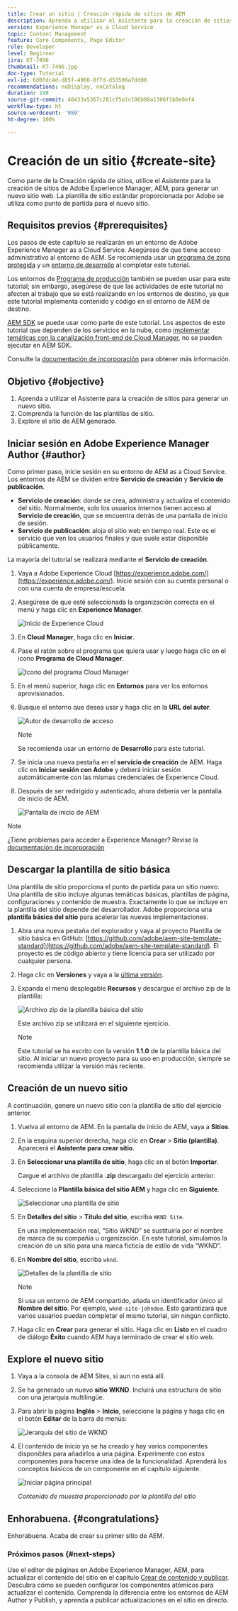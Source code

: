 ```yaml
---
title: Crear un sitio | Creación rápida de sitios de AEM
description: Aprenda a utilizar el Asistente para la creación de sitios para generar un nuevo sitio web. La plantilla de sitio estándar proporcionada por Adobe es un punto de partida para el nuevo sitio.
version: Experience Manager as a Cloud Service
topic: Content Management
feature: Core Components, Page Editor
role: Developer
level: Beginner
jira: KT-7496
thumbnail: KT-7496.jpg
doc-type: Tutorial
exl-id: 6d0fdc4d-d85f-4966-8f7d-d53506a7dd08
recommendations: noDisplay, noCatalog
duration: 198
source-git-commit: 48433a5367c281cf5a1c106b08a1306f1b0e8ef4
workflow-type: ht
source-wordcount: '959'
ht-degree: 100%

---
```


# Creación de un sitio {#create-site}

Como parte de la Creación rápida de sitios, utilice el Asistente para la creación de sitios de Adobe Experience Manager, AEM, para generar un nuevo sitio web. La plantilla de sitio estándar proporcionada por Adobe se utiliza como punto de partida para el nuevo sitio.

## Requisitos previos {#prerequisites}

Los pasos de este capítulo se realizarán en un entorno de Adobe Experience Manager as a Cloud Service. Asegúrese de que tiene acceso administrativo al entorno de AEM. Se recomienda usar un [programa de zona protegida](https://experienceleague.adobe.com/docs/experience-manager-cloud-service/onboarding/getting-access/sandbox-programs/introduction-sandbox-programs.html?lang=es) y un [entorno de desarrollo](https://experienceleague.adobe.com/docs/experience-manager-cloud-service/implementing/using-cloud-manager/manage-environments.html?lang=es) al completar este tutorial.

Los entornos de [Programa de producción](https://experienceleague.adobe.com/docs/experience-manager-cloud-service/content/implementing/using-cloud-manager/programs/introduction-production-programs.html?lang=es) también se pueden usar para este tutorial; sin embargo, asegúrese de que las actividades de este tutorial no afecten al trabajo que se está realizando en los entornos de destino, ya que este tutorial implementa contenido y código en el entorno de AEM de destino.

[AEM SDK](https://experienceleague.adobe.com/docs/experience-manager-learn/cloud-service/local-development-environment-set-up/aem-runtime.html?lang=es) se puede usar como parte de este tutorial. Los aspectos de este tutorial que dependen de los servicios en la nube, como [implementar temáticas con la canalización front-end de Cloud Manager](https://experienceleague.adobe.com/docs/experience-manager-learn/getting-started-wknd-tutorial-develop/site-template/theming.html?lang=es), no se pueden ejecutar en AEM SDK.

Consulte la [documentación de incorporación](https://experienceleague.adobe.com/docs/experience-manager-cloud-service/onboarding/home.html?lang=es) para obtener más información.

## Objetivo {#objective}

1. Aprenda a utilizar el Asistente para la creación de sitios para generar un nuevo sitio.
1. Comprenda la función de las plantillas de sitio.
1. Explore el sitio de AEM generado.

## Iniciar sesión en Adobe Experience Manager Author {#author}

Como primer paso, inicie sesión en su entorno de AEM as a Cloud Service. Los entornos de AEM se dividen entre **Servicio de creación** y **Servicio de publicación**.

* **Servicio de creación**: donde se crea, administra y actualiza el contenido del sitio. Normalmente, solo los usuarios internos tienen acceso al **Servicio de creación**, que se encuentra detrás de una pantalla de inicio de sesión.
* **Servicio de publicación**: aloja el sitio web en tiempo real. Este es el servicio que ven los usuarios finales y que suele estar disponible públicamente.

La mayoría del tutorial se realizará mediante el **Servicio de creación**.

1. Vaya a Adobe Experience Cloud [https://experience.adobe.com/](https://experience.adobe.com/). Inicie sesión con su cuenta personal o con una cuenta de empresa/escuela.
1. Asegúrese de que esté seleccionada la organización correcta en el menú y haga clic en **Experience Manager**.

   ![Inicio de Experience Cloud](assets/create-site/experience-cloud-home-screen.png)

1. En **Cloud Manager**, haga clic en **Iniciar**.
1. Pase el ratón sobre el programa que quiera usar y luego haga clic en el icono **Programa de Cloud Manager**.

   ![Icono del programa Cloud Manager](assets/create-site/cloud-manager-program-icon.png)

1. En el menú superior, haga clic en **Entornos** para ver los entornos aprovisionados.

1. Busque el entorno que desea usar y haga clic en la **URL del autor**.

   ![Autor de desarrollo de acceso](assets/create-site/access-dev-environment.png)

   >[!NOTE]
   >
   >Se recomienda usar un entorno de **Desarrollo** para este tutorial.

1. Se inicia una nueva pestaña en el **servicio de creación** de AEM. Haga clic en **Iniciar sesión con Adobe** y deberá iniciar sesión automáticamente con las mismas credenciales de Experience Cloud.

1. Después de ser redirigido y autenticado, ahora debería ver la pantalla de inicio de AEM.

   ![Pantalla de inicio de AEM](assets/create-site/aem-start-screen.png)

>[!NOTE]
>
> ¿Tiene problemas para acceder a Experience Manager? Revise la [documentación de incorporación](https://experienceleague.adobe.com/docs/experience-manager-cloud-service/onboarding/home.html?lang=es)

## Descargar la plantilla de sitio básica

Una plantilla de sitio proporciona el punto de partida para un sitio nuevo. Una plantilla de sitio incluye algunas temáticas básicas, plantillas de página, configuraciones y contenido de muestra. Exactamente lo que se incluye en la plantilla del sitio depende del desarrollador. Adobe proporciona una **plantilla básica del sitio** para acelerar las nuevas implementaciones.

1. Abra una nueva pestaña del explorador y vaya al proyecto Plantilla de sitio básica en GitHub: [https://github.com/adobe/aem-site-template-standard](https://github.com/adobe/aem-site-template-standard). El proyecto es de código abierto y tiene licencia para ser utilizado por cualquier persona.
1. Haga clic en **Versiones** y vaya a la [última versión](https://github.com/adobe/aem-site-template-standard/releases/latest).
1. Expanda el menú desplegable **Recursos** y descargue el archivo zip de la plantilla:

   ![Archivo zip de la plantilla básica del sitio](assets/create-site/template-basic-zip-file.png)

   Este archivo zip se utilizará en el siguiente ejercicio.

   >[!NOTE]
   >
   > Este tutorial se ha escrito con la versión **1.1.0** de la plantilla básica del sitio. Al iniciar un nuevo proyecto para su uso en producción, siempre se recomienda utilizar la versión más reciente.

## Creación de un nuevo sitio

A continuación, genere un nuevo sitio con la plantilla de sitio del ejercicio anterior.

1. Vuelva al entorno de AEM. En la pantalla de inicio de AEM, vaya a **Sitios**.
1. En la esquina superior derecha, haga clic en **Crear** > **Sitio (plantilla)**. Aparecerá el **Asistente para crear sitio**.
1. En **Seleccionar una plantilla de sitio**, haga clic en el botón **Importar**.

   Cargue el archivo de plantilla **.zip** descargado del ejercicio anterior.

1. Seleccione la **Plantilla básica del sitio AEM** y haga clic en **Siguiente**.

   ![Seleccionar una plantilla de sitio](assets/create-site/select-site-template.png)

1. En **Detalles del sitio** > **Título del sitio**, escriba `WKND Site`.

   En una implementación real, “Sitio WKND” se sustituiría por el nombre de marca de su compañía u organización. En este tutorial, simulamos la creación de un sitio para una marca ficticia de estilo de vida “WKND”.

1. En **Nombre del sitio**, escriba `wknd`.

   ![Detalles de la plantilla de sitio](assets/create-site/site-template-details.png)

   >[!NOTE]
   >
   > Si usa un entorno de AEM compartido, añada un identificador único al **Nombre del sitio**. Por ejemplo, `wknd-site-johndoe`. Esto garantizará que varios usuarios puedan completar el mismo tutorial, sin ningún conflicto.

1. Haga clic en **Crear** para generar el sitio. Haga clic en **Listo** en el cuadro de diálogo **Éxito** cuando AEM haya terminado de crear el sitio web.

## Explore el nuevo sitio

1. Vaya a la consola de AEM Sites, si aun no está allí.
1. Se ha generado un nuevo **sitio WKND**. Incluirá una estructura de sitio con una jerarquía multilingüe.
1. Para abrir la página **Inglés** > **Inicio**, seleccione la página y haga clic en el botón **Editar** de la barra de menús:

   ![Jerarquía del sitio de WKND](assets/create-site/wknd-site-starter-hierarchy.png)

1. El contenido de inicio ya se ha creado y hay varios componentes disponibles para añadirlos a una página. Experimente con estos componentes para hacerse una idea de la funcionalidad. Aprenderá los conceptos básicos de un componente en el capítulo siguiente.

   ![Iniciar página principal](assets/create-site/start-home-page.png)

   *Contenido de muestra proporcionado por la plantilla del sitio*

## Enhorabuena. {#congratulations}

Enhorabuena. Acaba de crear su primer sitio de AEM.

### Próximos pasos {#next-steps}

Use el editor de páginas en Adobe Experience Manager, AEM, para actualizar el contenido del sitio en el capítulo [Crear de contenido y publicar](author-content-publish.md). Descubra cómo se pueden configurar los componentes atómicos para actualizar el contenido. Comprenda la diferencia entre los entornos de AEM Author y Publish, y aprenda a publicar actualizaciones en el sitio en directo.
